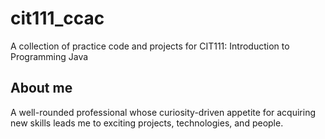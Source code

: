 # cit111_ccac
A collection of practice code and projects for CIT111: Introduction to Programming Java

## About me
A well-rounded professional whose curiosity-driven appetite for acquiring new skills leads me to exciting projects, technologies, and people. 




